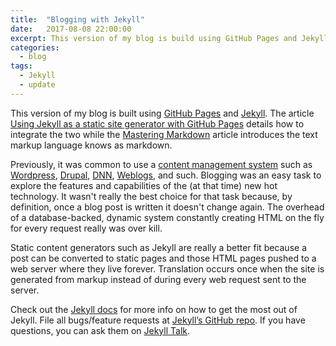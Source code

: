 ```yaml
---
title:  "Blogging with Jekyll"
date:   2017-08-08 22:00:00
excerpt: This version of my blog is build using GitHub Pages and Jekyll
categories:
  - blog
tags:
  - Jekyll
  - update
---
```

This version of my blog is built using [GitHub Pages](https://pages.github.com/) and [Jekyll](https://jekyllrb.com/). The article [Using Jekyll as a static site generator with GitHub Pages](https://help.github.com/articles/using-jekyll-as-a-static-site-generator-with-github-pages/) details how to integrate the two while the [Mastering Markdown](https://guides.github.com/features/mastering-markdown/) article introduces the text markup language knows as markdown.

Previously, it was common to use a [content management system](https://en.wikipedia.org/wiki/Content_management_system) such as [Wordpress](https://en.wikipedia.org/wiki/WordPress), [Drupal](https://en.wikipedia.org/wiki/Drupal), [DNN](https://en.wikipedia.org/wiki/DotNetNuke), [Weblogs](https://weblogs.asp.net/), and such. Blogging was an easy task to explore the features and capabilities of the (at that time) new hot technology. It wasn't really the best choice for that task because, by definition, once a blog post is written it doesn't change again. The overhead of a database-backed, dynamic system constantly creating HTML on the fly for every request really was over kill.

Static content generators such as Jekyll are really a better fit because a post can be converted to static pages and those HTML pages pushed to a web server where they live forever. Translation occurs once when the site is generated from markup instead of during every web request sent to the server.

Check out the [Jekyll docs][jekyll-docs] for more info on how to get the most out of Jekyll. File all bugs/feature requests at [Jekyll’s GitHub repo][jekyll-gh]. If you have questions, you can ask them on [Jekyll Talk][jekyll-talk].

[jekyll-docs]: https://jekyllrb.com/docs/home
[jekyll-gh]:   https://github.com/jekyll/jekyll
[jekyll-talk]: https://talk.jekyllrb.com/
